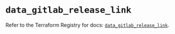 # `data_gitlab_release_link`

Refer to the Terraform Registry for docs: [`data_gitlab_release_link`](https://registry.terraform.io/providers/gitlabhq/gitlab/16.8.0/docs/data-sources/release_link).
